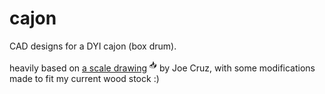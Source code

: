 # cajon


CAD designs for a DYI cajon (box drum).

heavily based on [a scale drawing][1] <sup>📥</sup> by Joe Cruz, with some modifications made to fit my current wood stock :)



[1]: https://tnmarketing.s3.amazonaws.com/content/wwgoa/How-to-Build-a-Cajon-Drum-WWGOA.PDF
